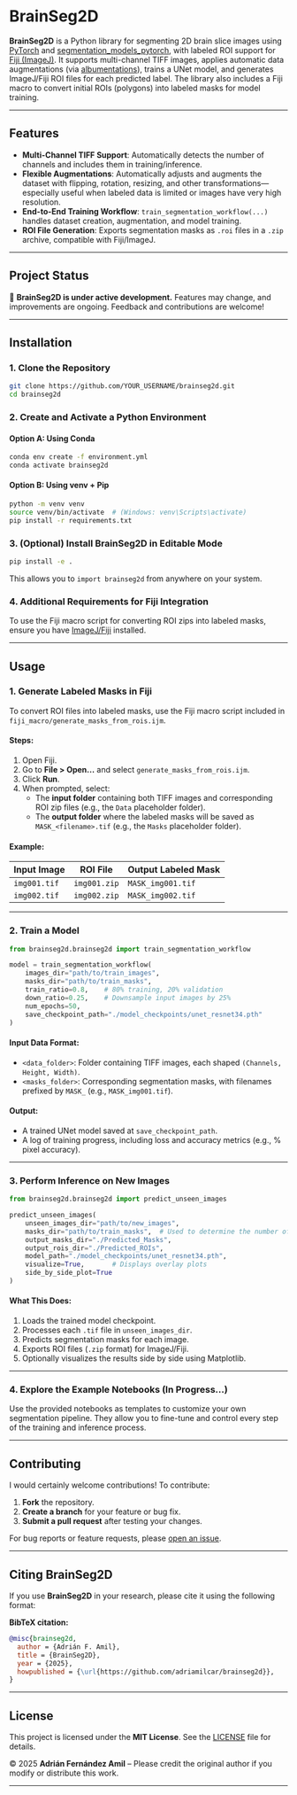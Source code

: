# BrainSeg2D

**BrainSeg2D** is a Python library for segmenting 2D brain slice images using [PyTorch](https://pytorch.org/) and [segmentation_models_pytorch](https://github.com/qubvel/segmentation_models.pytorch), with labeled ROI support for [Fiji (ImageJ)](https://imagej.net/software/fiji/). It supports multi-channel TIFF images, applies automatic data augmentations (via [albumentations](https://albumentations.ai/)), trains a UNet model, and generates ImageJ/Fiji ROI files for each predicted label. The library also includes a Fiji macro to convert initial ROIs (polygons) into labeled masks for model training.

---

## Features

- **Multi-Channel TIFF Support**: Automatically detects the number of channels and includes them in training/inference.
- **Flexible Augmentations**: Automatically adjusts and augments the dataset with flipping, rotation, resizing, and other transformations—especially useful when labeled data is limited or images have very high resolution.
- **End-to-End Training Workflow**: `train_segmentation_workflow(...)` handles dataset creation, augmentation, and model training.
- **ROI File Generation**: Exports segmentation masks as `.roi` files in a `.zip` archive, compatible with Fiji/ImageJ.

---

## Project Status

🚧 **BrainSeg2D is under active development.** Features may change, and improvements are ongoing. Feedback and contributions are welcome!

---

## Installation

### 1. Clone the Repository

```sh
git clone https://github.com/YOUR_USERNAME/brainseg2d.git
cd brainseg2d
```

### 2. Create and Activate a Python Environment

#### Option A: Using Conda

```sh
conda env create -f environment.yml
conda activate brainseg2d
```

#### Option B: Using venv + Pip

```sh
python -m venv venv
source venv/bin/activate  # (Windows: venv\Scripts\activate)
pip install -r requirements.txt
```

### 3. (Optional) Install BrainSeg2D in Editable Mode 

```sh
pip install -e .
```

This allows you to `import brainseg2d` from anywhere on your system.

### 4. Additional Requirements for Fiji Integration

To use the Fiji macro script for converting ROI zips into labeled masks, ensure you have [ImageJ/Fiji](https://imagej.net/software/fiji/) installed.

---

## Usage

### 1. Generate Labeled Masks in Fiji

To convert ROI files into labeled masks, use the Fiji macro script included in `fiji_macro/generate_masks_from_rois.ijm`.

#### Steps:

1. Open Fiji.
2. Go to **File > Open...** and select `generate_masks_from_rois.ijm`.
3. Click **Run**.
4. When prompted, select:
   - The **input folder** containing both TIFF images and corresponding ROI zip files (e.g., the `Data` placeholder folder).
   - The **output folder** where the labeled masks will be saved as `MASK_<filename>.tif` (e.g., the `Masks` placeholder folder).

#### Example:

| Input Image  | ROI File     | Output Labeled Mask |
| ------------ | ------------ | ------------------- |
| `img001.tif` | `img001.zip` | `MASK_img001.tif`   |
| `img002.tif` | `img002.zip` | `MASK_img002.tif`   |

---

### 2. Train a Model

```python
from brainseg2d.brainseg2d import train_segmentation_workflow

model = train_segmentation_workflow(
    images_dir="path/to/train_images",
    masks_dir="path/to/train_masks",
    train_ratio=0.8,    # 80% training, 20% validation
    down_ratio=0.25,    # Downsample input images by 25%
    num_epochs=50,
    save_checkpoint_path="./model_checkpoints/unet_resnet34.pth"
)
```

#### Input Data Format:

- `<data_folder>`: Folder containing TIFF images, each shaped `(Channels, Height, Width)`.
- `<masks_folder>`: Corresponding segmentation masks, with filenames prefixed by `MASK_` (e.g., `MASK_img001.tif`).

#### Output:

- A trained UNet model saved at `save_checkpoint_path`.
- A log of training progress, including loss and accuracy metrics (e.g., % pixel accuracy).

---

### 3. Perform Inference on New Images

```python
from brainseg2d.brainseg2d import predict_unseen_images

predict_unseen_images(
    unseen_images_dir="path/to/new_images",
    masks_dir="path/to/train_masks",  # Used to determine the number of classes
    output_masks_dir="./Predicted_Masks",
    output_rois_dir="./Predicted_ROIs",
    model_path="./model_checkpoints/unet_resnet34.pth",
    visualize=True,       # Displays overlay plots
    side_by_side_plot=True
)
```

#### What This Does:

1. Loads the trained model checkpoint.
2. Processes each `.tif` file in `unseen_images_dir`.
3. Predicts segmentation masks for each image.
4. Exports ROI files (`.zip` format) for ImageJ/Fiji.
5. Optionally visualizes the results side by side using Matplotlib.

---

### 4. Explore the Example Notebooks (In Progress...)

Use the provided notebooks as templates to customize your own segmentation pipeline. They allow you to fine-tune and control every step of the training and inference process.

---

## Contributing

I would certainly welcome contributions! To contribute:

1. **Fork** the repository.
2. **Create a branch** for your feature or bug fix.
3. **Submit a pull request** after testing your changes.

For bug reports or feature requests, please [open an issue](https://github.com/adriamilcar/brainseg2d/issues).

---

## Citing BrainSeg2D

If you use **BrainSeg2D** in your research, please cite it using the following format:

**BibTeX citation:**
```bibtex
@misc{brainseg2d,
  author = {Adrián F. Amil},
  title = {BrainSeg2D},
  year = {2025},
  howpublished = {\url{https://github.com/adriamilcar/brainseg2d}},
}
```

---

## License

This project is licensed under the **MIT License**. See the [LICENSE](https://mit-license.org/) file for details.

© 2025 **Adrián Fernández Amil** – Please credit the original author if you modify or distribute this work.

---
